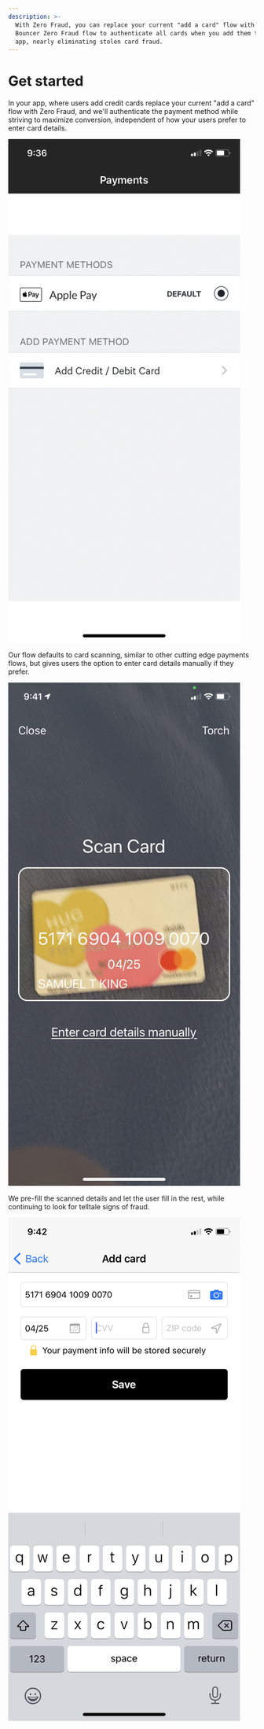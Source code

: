 ```yaml
---
description: >-
  With Zero Fraud, you can replace your current "add a card" flow with the
  Bouncer Zero Fraud flow to authenticate all cards when you add them to your
  app, nearly eliminating stolen card fraud.
---
```


# Get started

In your app, where users add credit cards replace your current "add a card" flow with Zero Fraud, and we'll authenticate the payment method while striving to maximize conversion, independent of how your users prefer to enter card details.

![](../.gitbook/assets/img_0805.png)

Our flow defaults to card scanning, similar to other cutting edge payments flows, but gives users the option to enter card details manually if they prefer.

![](../.gitbook/assets/img_0806.png)

We pre-fill the scanned details and let the user fill in the rest, while continuing to look for telltale signs of fraud.

![](../.gitbook/assets/img_0807.png)

